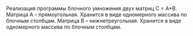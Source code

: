 Реализация программы блочного умножения двух матриц C = A*B. 
Матрица A – прямоугольная. Хранится в виде одномерного массива по блочным столбцам. Матрица B – нижнетреугольная. Хранится в виде одномерного массива по блочным столбцам.
